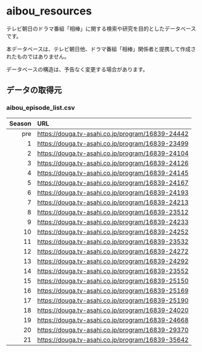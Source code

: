 # aibou_resources

テレビ朝日のドラマ番組「相棒」に関する検索や研究を目的としたデータベースです。

本データベースは、テレビ朝日他、ドラマ番組「相棒」関係者と提携して作成されたものではありません。

データベースの構造は、予告なく変更する場合があります。

## データの取得元

### aibou_episode_list.csv

|Season|URL|
|--:|:--|
|pre|https://douga.tv-asahi.co.jp/program/16839-24442|
|  1|https://douga.tv-asahi.co.jp/program/16839-23499|
|  2|https://douga.tv-asahi.co.jp/program/16839-24104|
|  3|https://douga.tv-asahi.co.jp/program/16839-24126|
|  4|https://douga.tv-asahi.co.jp/program/16839-24145|
|  5|https://douga.tv-asahi.co.jp/program/16839-24167|
|  6|https://douga.tv-asahi.co.jp/program/16839-24193|
|  7|https://douga.tv-asahi.co.jp/program/16839-24213|
|  8|https://douga.tv-asahi.co.jp/program/16839-23512|
|  9|https://douga.tv-asahi.co.jp/program/16839-24233|
| 10|https://douga.tv-asahi.co.jp/program/16839-24252|
| 11|https://douga.tv-asahi.co.jp/program/16839-23532|
| 12|https://douga.tv-asahi.co.jp/program/16839-24272|
| 13|https://douga.tv-asahi.co.jp/program/16839-24292|
| 14|https://douga.tv-asahi.co.jp/program/16839-23552|
| 15|https://douga.tv-asahi.co.jp/program/16839-25150|
| 16|https://douga.tv-asahi.co.jp/program/16839-25169|
| 17|https://douga.tv-asahi.co.jp/program/16839-25190|
| 18|https://douga.tv-asahi.co.jp/program/16839-24020|
| 19|https://douga.tv-asahi.co.jp/program/16839-24668|
| 20|https://douga.tv-asahi.co.jp/program/16839-29370|
| 21|https://douga.tv-asahi.co.jp/program/16839-35642|
